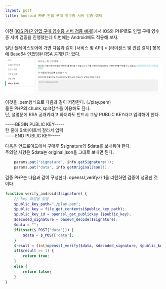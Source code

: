 ```yaml
---
layout: post
title: Android PHP 인앱 구매 영수증 서버 검증 예제
---
```

이전 [[iOS PHP 인앱 구매 영수증 서버 검증 예제]](/iOS-PHP-IAP-server-verification.html)에서 iOS와 PHP로도 인앱 구매 영수증 서버 검증을 진행했는데 이번에는 Android에도 적용해 보자.  

일단 플레이스토어에 가면 다음과 같이 [서비스 및 API] > [라이센스 및 인앱 결제] 항목에 Base64 인코딩된 RSA 공개키가 있다.  
![스크린샷](/assets/img/play.png)

이것을 .pem형식으로 다음과 같이 저장한다. (./play.pem)  
물론 PHP의 chunk_split함수를 이용해도 된다.  
단, 설명문에 RSA 공개키라고 하더라도 반드시 그냥 PUBLIC KEY라고 입력해야 한다.  

-----BEGIN PUBLIC KEY-----  
한 줄에 64바이트씩 잘라서 입력   
-----END PUBLIC KEY-----  

다음은 안드로이드에서 구매후 $signature와 $data를 보내줘야 한다.  
주의할 사항은 $data는 original json을 그대로 보내면 된다.  
```java
    params.put("signature", info.getSignature());
    params.put("data", info.getOriginalJson());
```
검증 PHP는 다음과 같이 구성한다.
openssl_verify가 1을 리턴하면 검증이 성공한 것이다.

```php
function verify_android($signature) {
    // key 파일을 읽음 
    $public_key_path="./play.pem";
    $public_key = file_get_contents($public_key_path);
    $public_key_id = openssl_get_publickey ($public_key);
    $decoded_signature = base64_decode($signature);
    $data = "";
    if(isset($_POST['data'])) {
        $data = $_POST['data'];        
    }
    $result = (int)openssl_verify($data, $decoded_signature, $public_key_id);
    if($result == 1) {
        return true;
    }
    else {
        return false;
    }    
}
```